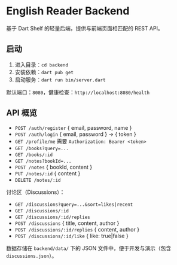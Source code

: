 # English Reader Backend

基于 Dart Shelf 的轻量后端，提供与前端页面相匹配的 REST API。

## 启动

1. 进入目录：`cd backend`
2. 安装依赖：`dart pub get`
3. 启动服务：`dart run bin/server.dart`

默认端口：`8080`，健康检查：`http://localhost:8080/health`

## API 概览

- `POST /auth/register` { email, password, name }
- `POST /auth/login` { email, password } → { token }
- `GET /profile/me` 需要 `Authorization: Bearer <token>`
- `GET /books?query=...`
- `GET /books/:id`
- `GET /notes?bookId=...`
- `POST /notes` { bookId, content }
- `PUT /notes/:id` { content }
- `DELETE /notes/:id`

讨论区（Discussions）：
- `GET /discussions?query=...&sort=likes|recent`
- `GET /discussions/:id`
- `GET /discussions/:id/replies`
- `POST /discussions` { title, content, author }
- `POST /discussions/:id/replies` { content, author }
- `POST /discussions/:id/like` { like: true|false }

数据存储在 `backend/data/` 下的 JSON 文件中，便于开发与演示（包含 `discussions.json`）。
